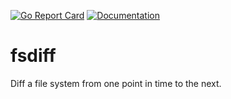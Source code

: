 [![Go Report Card](https://goreportcard.com/badge/github.com/briansorahan/fsdiff)](https://goreportcard.com/report/github.com/briansorahan/fsdiff)
[![Documentation](https://godoc.org/github.com/briansorahan/fsdiff?status.svg)](http://godoc.org/github.com/briansorahan/fsdiff)

# fsdiff

Diff a file system from one point in time to the next.
